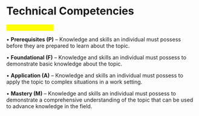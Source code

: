 # Technical Competencies

<mark style="color:yellow;">Proficiency Levels:</mark>&#x20;

• **Prerequisites (P)** – Knowledge and skills an individual must possess before they are prepared to learn about the topic.&#x20;

• **Foundational (F)** – Knowledge and skills an individual must possess to demonstrate basic knowledge about the topic.&#x20;

• **Application (A)** – Knowledge and skills an individual must possess to apply the topic to complex situations in a work setting.&#x20;

• **Mastery (M)** – Knowledge and skills an individual must possess to demonstrate a comprehensive understanding of the topic that can be used to advance knowledge in the field.
